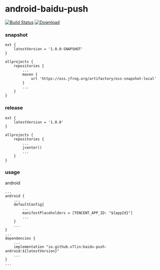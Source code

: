 # android-baidu-push

[![Build Status](https://cloud.drone.io/api/badges/v7lin/android-baidu-push/status.svg)](https://cloud.drone.io/v7lin/android-baidu-push)
[ ![Download](https://api.bintray.com/packages/v7lin/maven/baidu-push-android/images/download.svg) ](https://bintray.com/v7lin/maven/baidu-push-android/_latestVersion)

### snapshot

````
ext {
    latestVersion = '1.0.0-SNAPSHOT'
}

allprojects {
    repositories {
        ...
        maven {
            url 'https://oss.jfrog.org/artifactory/oss-snapshot-local'
        }
        ...
    }
}
````

### release

````
ext {
    latestVersion = '1.0.0'
}

allprojects {
    repositories {
        ...
        jcenter()
        ...
    }
}
````

### usage

android
````
...
android {
    ...
    defaultConfig{
        ...
        manifestPlaceholders = [TENCENT_APP_ID: "${appId}"]
        ...
    }
    ...
}
...
dependencies {
    ...
    implementation "io.github.v7lin:baidu-push-android:${latestVersion}"
    ...
}
...
````
